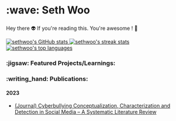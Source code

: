 <h1 align="left" id="sethwoo-title">:wave: Seth Woo</h1>
<h3 align="left"></h3>

Hey there 👽 If you're reading this. You're awesome ! 🖤

<a href="#sethwoo-title">
  <img src="https://github-readme-stats.vercel.app/api?username=woogamanga&theme=gotham&show_icons=true&hide_border=true&count_private=true" alt="sethwoo's GitHub stats"/>
</a>

<a href="#sethwoo-title">
  <img src="https://github-readme-streak-stats.herokuapp.com/?user=woogamanga&theme=gotham&hide_border=true" alt="sethwoo's streak stats"/>
</a>

<a href="#sethwoo-title">
  <img src="https://github-readme-stats.vercel.app/api/top-langs/?username=woogamanga&theme=gotham&show_icons=true&hide_border=true&layout=compact" alt="sethwoo's top languages"/>
</a>

<h3 align="left">:jigsaw: Featured Projects/Learnings: </h2>

<h3 align="left">:writing_hand: Publications: </h2>

<h4 align="left"> 2023 </h3>

- [(Journal) Cyberbullying Conceptualization, Characterization and Detection in Social Media – A Systematic Literature Review](https://journals.iium.edu.my/kict/index.php/IJPCC/article/view/374)
